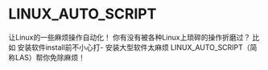 # LINUX_AUTO_SCRIPT
让Linux的一些麻烦操作自动化！
你有没有被各种Linux上琐碎的操作折磨过？
比如
安装软件install前不小心打-
安装大型软件太麻烦
LINUX_AUTO_SCRIPT（简称LAS）帮你免除麻烦！

